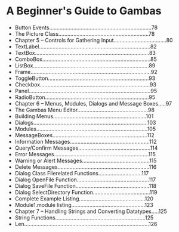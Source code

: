 # A Beginner's Guide to Gambas

* Button Events....................................................................78
* The Picture Class............................................................78
* Chapter 5 – Controls for Gathering Input...................................80
* TextLabel..........................................................................82
* TextBox............................................................................83
* ComboBox........................................................................85
* ListBox.............................................................................89
* Frame................................................................................92
* ToggleButton...................................................................93
* Checkbox.........................................................................93
* Panel.................................................................................95
* RadioButton.....................................................................95
* Chapter 6 – Menus, Modules, Dialogs and Message Boxes.....97
* The Gambas Menu Editor...............................................98
* Building Menus..............................................................101
* Dialogs............................................................................103
* Modules..........................................................................105
* MessageBoxes...............................................................112
* Information Messages.....................................................112
* Query/Confirm Messages................................................114
* Error Messages...............................................................115
* Warning or Alert Messages.............................................115
* Delete Messages.............................................................116
* Dialog Class File­related Functions.............................117
* Dialog OpenFile Function................................................117
* Dialog SaveFile Function.................................................118
* Dialog SelectDirectory Function......................................119
* Complete Example Listing............................................120
* Module1.module listing.................................................123
* Chapter 7 – Handling Strings and Converting Data­types.....125
* String Functions............................................................125
* Len...................................................................................126